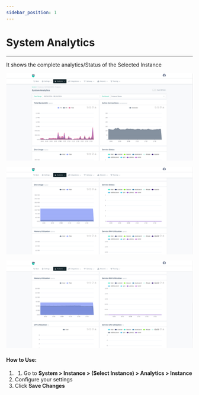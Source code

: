 ```yaml
---
sidebar_position: 1
---
```


# System Analytics

---
It shows the complete analytics/Status of the Selected Instance

![Monitor](/img/platform/v8/docs/analy1.png)  

![Monitor](/img/platform/v8/docs/analy2.png)  

![Monitor](/img/platform/v8/docs/analy3.png)  

#### How to Use:

1. 1. Go to **System > Instance > (Select Instance) > Analytics > Instance**
2. Configure your settings
3. Click **Save Changes**

